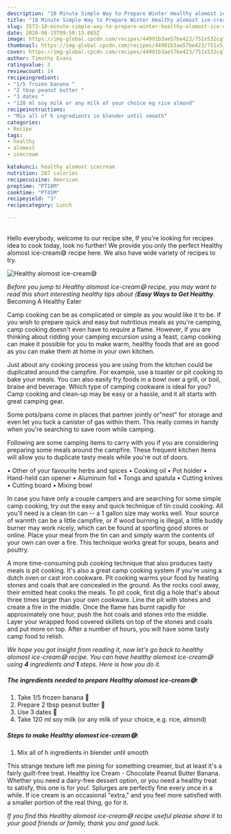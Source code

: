 ```yaml
---
description: "10 Minute Simple Way to Prepare Winter Healthy alomost ice-cream😅"
title: "10 Minute Simple Way to Prepare Winter Healthy alomost ice-cream😅"
slug: 3573-10-minute-simple-way-to-prepare-winter-healthy-alomost-ice-cream
date: 2020-08-15T09:50:13.885Z
image: https://img-global.cpcdn.com/recipes/44991b3ae57be423/751x532cq70/healthy-alomost-ice-cream😅-recipe-main-photo.jpg
thumbnail: https://img-global.cpcdn.com/recipes/44991b3ae57be423/751x532cq70/healthy-alomost-ice-cream😅-recipe-main-photo.jpg
cover: https://img-global.cpcdn.com/recipes/44991b3ae57be423/751x532cq70/healthy-alomost-ice-cream😅-recipe-main-photo.jpg
author: Timothy Evans
ratingvalue: 3
reviewcount: 14
recipeingredient:
- "1/5 frozen banana "
- "2 tbsp peanut butter "
- "3 dates "
- "120 ml soy milk or any milk of your choice eg rice almond"
recipeinstructions:
- "Mix all of h ingredients in blender until smooth"
categories:
- Recipe
tags:
- healthy
- alomost
- icecream

katakunci: healthy alomost icecream 
nutrition: 287 calories
recipecuisine: American
preptime: "PT18M"
cooktime: "PT45M"
recipeyield: "3"
recipecategory: Lunch

---
```

<br>
Hello everybody, welcome to our recipe site, If you're looking for recipes idea to cook today, look no further! We provide you only the perfect Healthy alomost ice-cream😅 recipe here. We also have wide variety of recipes to try.
<br>


![Healthy alomost ice-cream😅](https://img-global.cpcdn.com/recipes/44991b3ae57be423/751x532cq70/healthy-alomost-ice-cream😅-recipe-main-photo.jpg)

<i>Before you jump to Healthy alomost ice-cream😅 recipe, you may want to read this short interesting healthy tips about {<strong>Easy Ways to Get Healthy</strong>.</i>
Becoming A Healthy Eater

    
Camp cooking can be as complicated or simple as you would like it to be. If you wish to prepare quick and easy but nutritious meals as you're camping, camp cooking doesn't even have to require a flame. However, if you are thinking about ridding your camping excursion using a feast, camp cooking can make it possible for you to make warm, healthy foods that are as good as you can make them at home in your own kitchen.

 Just about any cooking process you are using from the kitchen could be duplicated around the campfire. For example, use a toaster or pit cooking to bake your meals. You can also easily fry foods in a bowl over a grill, or boil, braise and beverage. Which type of camping cookware is ideal for you? Camp cooking and clean-up may be easy or a hassle, and it all starts with great camping gear.

Some pots/pans come in places that partner jointly or"nest" for storage and even let you tuck a canister of gas within them. This really comes in handy when you're searching to save room while camping.

Following are some camping items to carry with you if you are considering preparing some meals around the campfire. These frequent kitchen items will allow you to duplicate tasty meals while you're out of doors.


• Other of your favourite herbs and spices
• Cooking oil
• Pot holder
• Hand-held can opener
• Aluminum foil
• Tongs and spatula
• Cutting knives
• Cutting board
• Mixing bowl


In case you have only a couple campers and are searching for some simple camp cooking, try out the easy and quick technique of tin could cooking. All you'll need is a clean tin can -- a 1 gallon size may works well. Your source of warmth can be a little campfire, or if wood burning is illegal, a little buddy burner may work nicely, which can be found at sporting good stores or online. Place your meal from the tin can and simply warm the contents of your own can over a fire.  This technique works great for soups, beans and poultry.

A more time-consuming pub cooking technique that also produces tasty meals is pit cooking.  It's also a great camp cooking system if you're using a dutch oven or cast iron cookware. Pit cooking warms your food by heating stones and coals that are concealed in the ground. As the rocks cool away, their emitted heat cooks the meals. To pit cook, first dig a hole that's about three times larger than your own cookware. Line the pit with stones and create a fire in the middle. Once the flame has burnt rapidly for approximately one hour, push the hot coals and stones into the middle. Layer your wrapped food covered skillets on top of the stones and coals and put more on top. After a number of hours, you will have some tasty camp food to relish.


<i>We hope you got insight from reading it, now let's go back to healthy alomost ice-cream😅 recipe. You can have healthy alomost ice-cream😅 using <strong>4</strong> ingredients and <strong>1</strong> steps. Here is how you do it.
</i>

##### The ingredients needed to prepare Healthy alomost ice-cream😅:

1. Take 1/5 frozen banana 🍌
1. Prepare 2 tbsp peanut butter 🥜
1. Use 3 dates 🌴
1. Take 120 ml soy milk (or any milk of your choice, e.g. rice, almond)


##### Steps to make Healthy alomost ice-cream😅:

1. Mix all of h ingredients in blender until smooth


This strange texture left me pining for something creamier, but at least it&#39;s a fairly guilt-free treat. Healthy Ice Cream - Chocolate Peanut Butter Banana. Whether you need a dairy-free dessert option, or you need a healthy treat to satisfy, this one is for you!. Splurges are perfectly fine every once in a while. If ice cream is an occasional &#34;extra,&#34; and you feel more satisfied with a smaller portion of the real thing, go for it. 

<i>If you find this Healthy alomost ice-cream😅 recipe useful please share it to your good friends or family, thank you and good luck.</i>
